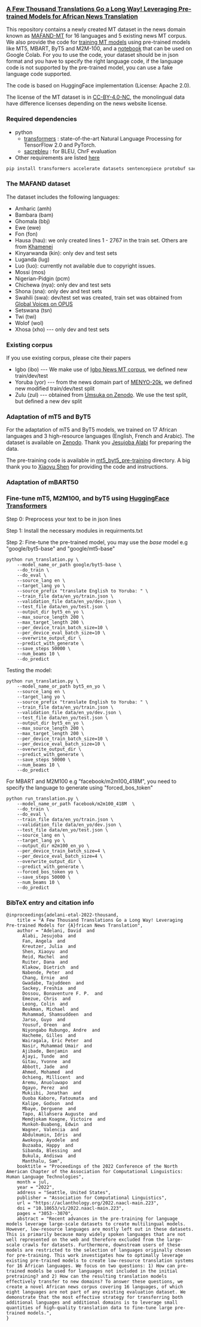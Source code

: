 ### [A Few Thousand Translations Go a Long Way! Leveraging Pre-trained Models for African News Translation](https://arxiv.org/abs/2205.02022) 

This repository contains a newly created MT dataset in the news domain known as [MAFAND-MT](https://github.com/masakhane-io/lafand-mt/tree/main/data/json_files) for 16 languages and 5 existing news MT corpus. We also provide the code for [training MT models](https://github.com/masakhane-io/lafand-mt/blob/main/run_translation.py) using pre-trained models like MT5, MBART, ByT5 and M2M-100, and a [notebook](https://github.com/masakhane-io/lafand-mt/blob/main/lafand.ipynb) that can be used on Google Colab. For you to use the code, your dataset should be in json format and you have to specify the right language code, if the language code is not supported by the pre-trained model, you can use a fake language code supported. 

The code is based on HuggingFace implementation (License: Apache 2.0).

The license of the MT dataset is in [CC-BY-4.0-NC](https://creativecommons.org/licenses/by-nc/4.0/), the monolingual data have difference licenses depending on the news website license. 

### Required dependencies
* python
  * [transformers](https://pypi.org/project/transformers/) : state-of-the-art Natural Language Processing for TensorFlow 2.0 and PyTorch.
  * [sacrebleu](https://pypi.org/project/sacrebleu/) : for BLEU, ChrF evaluation
* Other requirements are listed [here](https://github.com/huggingface/transformers/blob/main/examples/pytorch/translation/requirements.txt)

```bash
pip install transformers accelerate datasets sentencepiece protobuf sacrebleu py7zr torch
```

### The MAFAND dataset

The dataset includes the following languages:
- Amharic (amh)
- Bambara (bam)
- Ghomala (bbj)
- Ewe (ewe)
- Fon (fon)
- Hausa (hau):  we only created lines 1 - 2767 in the train set. Others are from [Khamenei](https://www.statmt.org/wmt21/translation-task.html)
- Kinyarwanda (kin):  only dev and test sets
- Luganda (lug)
- Luo (luo): currently not available due to copyright issues. 
- Mossi (mos) 
- Nigerian-Pidgin (pcm)
- Chichewa (nya):  only dev and test sets
- Shona (sna):  only dev and test sets
- Swahili (swa): dev/test set was created, train set was obtained from [Global Voices on OPUS](https://opus.nlpl.eu/GlobalVoices.php)
- Setswana (tsn)
- Twi (twi)
- Wolof (wol)
- Xhosa (xho) --- only dev and test sets

### Existing corpus

If you use existing corpus, please cite their papers
- Igbo (ibo) --- We make use of [Igbo News MT corpus](https://github.com/IgnatiusEzeani/IGBONLP/tree/master/ig_en_mt), we defined new train/dev/test
- Yoruba (yor) --- from the news domain part of [MENYO-20k](https://github.com/uds-lsv/menyo-20k_MT), we defined new modified train/dev/test split
- Zulu (zul) --- obtained from [Umsuka on Zenodo](https://zenodo.org/record/5035171#.YvpeXHUzY5k). We use the test split, but defined a new dev split


### Adaptation of mT5 and ByT5
For the adaptation of mT5 and ByT5 models, we trained on 17 African languages and 3 high-resource languages (English, French and Arabic). The dataset is available on [Zenodo](https://zenodo.org/record/6990611#.Yv6le3UzY5k). Thank you [Jesujoba Alabi](https://ajesujoba.github.io/) for preparing the data. 

The pre-training code is available in [mt5_byt5_pre-training](https://github.com/masakhane-io/lafand-mt/tree/main/mt5_byt5_pre_training) directory. A big thank you to [Xiaoyu Shen](https://scholar.google.de/citations?user=BWfPrE4AAAAJ&hl=zh-TW) for providing the code and instructions. 

### Adaptation of mBART50

### Fine-tune mT5, M2M100, and byT5 using [HuggingFace Transformers](https://github.com/huggingface/transformers/tree/master/examples/pytorch/translation)

Step 0: Preprocess your text to be in json lines

Step 1: Install the necessary modules in requirments.txt

Step 2: Fine-tune the pre-trained model, you may use the *base* model e.g "google/byt5-base" and "google/mt5-base"

```
python run_translation.py \
    --model_name_or_path google/byt5-base \
    --do_train \
    --do_eval \
    --source_lang en \
    --target_lang yo \
    --source_prefix "translate English to Yoruba: " \
    --train_file data/en_yo/train.json \
    --validation_file data/en_yo/dev.json \
    --test_file data/en_yo/test.json \
    --output_dir byt5_en_yo \
    --max_source_length 200 \
    --max_target_length 200 \
    --per_device_train_batch_size=10 \
    --per_device_eval_batch_size=10 \
    --overwrite_output_dir \
    --predict_with_generate \
    --save_steps 50000 \
    --num_beams 10 \
    --do_predict
```

Testing the model:

```
python run_translation.py \
    --model_name_or_path byt5_en_yo \
    --source_lang en \
    --target_lang yo \
    --source_prefix "translate English to Yoruba: " \
    --train_file data/en_yo/train.json \
    --validation_file data/en_yo/dev.json \
    --test_file data/en_yo/test.json \
    --output_dir byt5_en_yo \
    --max_source_length 200 \
    --max_target_length 200 \
    --per_device_train_batch_size=10 \
    --per_device_eval_batch_size=10 \
    --overwrite_output_dir \
    --predict_with_generate \
    --save_steps 50000 \
    --num_beams 10 \
    --do_predict
```

For MBART and M2M100 e.g "facebook/m2m100_418M", you need to specify the language to generate using "forced_bos_token"

```
python run_translation.py \
    --model_name_or_path facebook/m2m100_418M  \
    --do_train \
    --do_eval \
    --train_file data/en_yo/train.json \
    --validation_file data/en_yo/dev.json \
    --test_file data/en_yo/test.json \
    --source_lang en \
    --target_lang yo \
    --output_dir m2m100_en_yo \
    --per_device_train_batch_size=4 \
    --per_device_eval_batch_size=4 \
    --overwrite_output_dir \
    --predict_with_generate \
    --forced_bos_token yo \
    --save_steps 50000 \
    --num_beams 10 \
    --do_predict
```


### BibTeX entry and citation info
```
@inproceedings{adelani-etal-2022-thousand,
    title = "A Few Thousand Translations Go a Long Way! Leveraging Pre-trained Models for {A}frican News Translation",
    author = "Adelani, David  and
      Alabi, Jesujoba  and
      Fan, Angela  and
      Kreutzer, Julia  and
      Shen, Xiaoyu  and
      Reid, Machel  and
      Ruiter, Dana  and
      Klakow, Dietrich  and
      Nabende, Peter  and
      Chang, Ernie  and
      Gwadabe, Tajuddeen  and
      Sackey, Freshia  and
      Dossou, Bonaventure F. P.  and
      Emezue, Chris  and
      Leong, Colin  and
      Beukman, Michael  and
      Muhammad, Shamsuddeen  and
      Jarso, Guyo  and
      Yousuf, Oreen  and
      Niyongabo Rubungo, Andre  and
      Hacheme, Gilles  and
      Wairagala, Eric Peter  and
      Nasir, Muhammad Umair  and
      Ajibade, Benjamin  and
      Ajayi, Tunde  and
      Gitau, Yvonne  and
      Abbott, Jade  and
      Ahmed, Mohamed  and
      Ochieng, Millicent  and
      Aremu, Anuoluwapo  and
      Ogayo, Perez  and
      Mukiibi, Jonathan  and
      Ouoba Kabore, Fatoumata  and
      Kalipe, Godson  and
      Mbaye, Derguene  and
      Tapo, Allahsera Auguste  and
      Memdjokam Koagne, Victoire  and
      Munkoh-Buabeng, Edwin  and
      Wagner, Valencia  and
      Abdulmumin, Idris  and
      Awokoya, Ayodele  and
      Buzaaba, Happy  and
      Sibanda, Blessing  and
      Bukula, Andiswa  and
      Manthalu, Sam",
    booktitle = "Proceedings of the 2022 Conference of the North American Chapter of the Association for Computational Linguistics: Human Language Technologies",
    month = jul,
    year = "2022",
    address = "Seattle, United States",
    publisher = "Association for Computational Linguistics",
    url = "https://aclanthology.org/2022.naacl-main.223",
    doi = "10.18653/v1/2022.naacl-main.223",
    pages = "3053--3070",
    abstract = "Recent advances in the pre-training for language models leverage large-scale datasets to create multilingual models. However, low-resource languages are mostly left out in these datasets. This is primarily because many widely spoken languages that are not well represented on the web and therefore excluded from the large-scale crawls for datasets. Furthermore, downstream users of these models are restricted to the selection of languages originally chosen for pre-training. This work investigates how to optimally leverage existing pre-trained models to create low-resource translation systems for 16 African languages. We focus on two questions: 1) How can pre-trained models be used for languages not included in the initial pretraining? and 2) How can the resulting translation models effectively transfer to new domains? To answer these questions, we create a novel African news corpus covering 16 languages, of which eight languages are not part of any existing evaluation dataset. We demonstrate that the most effective strategy for transferring both additional languages and additional domains is to leverage small quantities of high-quality translation data to fine-tune large pre-trained models.",
}
```
